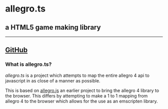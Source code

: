 # allegro.ts

## a HTML5 game making library

---

## [GitHub](https://github.com/alegemaate/allegrots)

### What is allegro.ts?

_allegro.ts_ is a project which attempts to map the entire allegro 4 api to javascript in as close of a manner as possible.

This is based on [allegro.js](https://github.com/TheSos/allegrojs) an earlier project to bring the allegro 4 library to the browser. This differs by attempting to make a 1 to 1 mapping from allegro 4 to the browser which allows for the use as an emscripten library.
